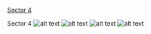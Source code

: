 [Sector 4](#sector4)

<a name = "sector4"></a>
Sector 4
![alt text](/images/WASP-022_Sector_4/WASP-022_Sector_4_a_TimeSeries.png)
![alt text](/images/WASP-022_Sector_4/WASP-022_Sector_4_b_FoldedLightCurve.png)
![alt text](/images/WASP-022_Sector_4/WASP-022_Sector_4_b_IndividualTransitsWithFit.png)
![alt text](/images/WASP-022_Sector_4/WASP-022_Sector_4_c_TimingResiduals.png)

